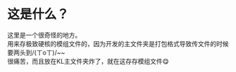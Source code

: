 # 这是什么？  

这里是一个很奇怪的地方。  
用来存极致硬核的模组文件的，因为开发的主文件夹是打包格式导致传文件的时候要两头到/(ㄒoㄒ)/~~  
很痛苦，而且放在KL主文件夹炸了，就在这存存模组文件😋
